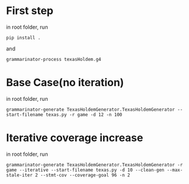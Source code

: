 # First step

in root folder, run

`pip install .`

and

`grammarinator-process texasHoldem.g4`

# Base Case(no iteration)

in root folder, run

`grammarinator-generate TexasHoldemGenerator.TexasHoldemGenerator --start-filename texas.py -r game -d 12 -n 100`

# Iterative coverage increase

in root folder, run

`grammarinator-generate TexasHoldemGenerator.TexasHoldemGenerator -r game --iterative --start-filename texas.py -d 10 --clean-gen --max-stale-iter 2 --stmt-cov --coverage-goal 96 -n 2`
